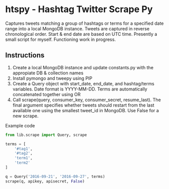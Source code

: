 # htspy - Hashtag Twitter Scrape Py
Captures tweets matching a group of hashtags or terms for a specified date range into a local MongoDB instance. Tweets are captured in reverse chronological order. Start & end date are based on UTC time. Presently a small script for myself. Functioning work in progress.

## Instructions
1. Create a local MongoDB instance and update constants.py with the appropiate DB & collection names
2. Install pymongo and tweepy using PIP
3. Create a Query object with start_date, end_date, and hashtag/terms variables. Date format is YYYY-MM-DD. Terms are automatically concatenated together using OR
4. Call scrape(query, consumer_key, consumer_secret, resume_last). The final argument specifies whether tweets should restart from the last available one using the smallest tweet_id in MongoDB. Use False for a new scrape.

Example code

```python
from lib.scrape import Query, scrape

terms = [
    '#tag1',
    '#tag2',
    'term1',
    'term2'
]

q = Query('2016-09-21', '2016-09-27', terms)
scrape(q, apikey, apisecret, False)
```
